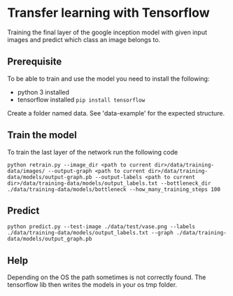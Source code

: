 # Transfer learning with Tensorflow
Training the final layer of the google inception model with given input images and predict which class an image belongs to.

## Prerequisite

To be able to train and use the model you need to install the following:
- python 3 installed
- tensorflow installed `pip install tensorflow`

Create a folder named data. See 'data-example' for the expected structure.

## Train the model

To train the last layer of the network run the following code
```
python retrain.py --image_dir <path to current dir>/data/training-data/images/ --output-graph <path to current dir>/data/training-data/models/output-graph.pb --output-labels <path to current dir>/data/training-data/models/output_labels.txt --bottleneck_dir ./data/training-data/models/bottleneck --how_many_training_steps 100
```

## Predict

```
python predict.py --test-image ./data/test/vase.png --labels ./data/training-data/models/output_labels.txt --graph ./data/training-data/models/output_graph.pb
```

## Help

Depending on the OS the path sometimes is not correctly found. The tensorflow lib then writes the models in your os tmp folder.
